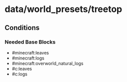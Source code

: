 # data/world_presets/treetop  
  
## Conditions  
  
### Needed Base Blocks  
  * #minecraft:leaves
  * #minecraft:logs
  * #minecraft:overworld_natural_logs
  * #c:leaves
  * #c:logs
  

